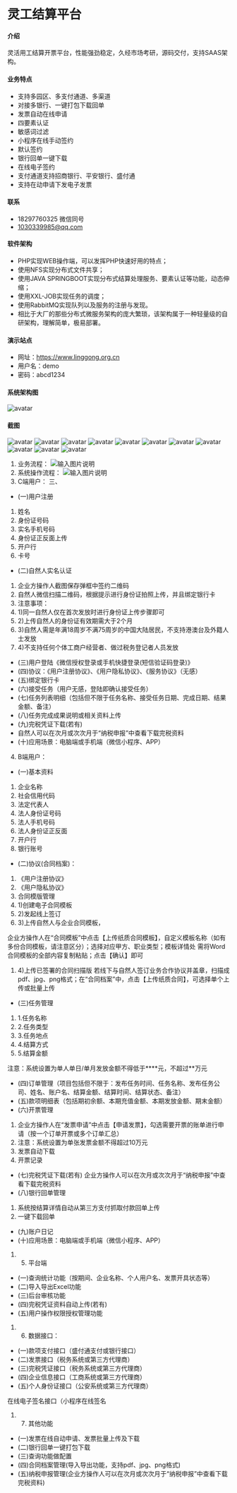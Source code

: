 # 灵工结算平台

#### 介绍
灵活用工结算开票平台，性能强劲稳定，久经市场考研，源码交付，支持SAAS架构。

#### 业务特点
- 支持多园区、多支付通道、多渠道
- 对接多银行、一键打包下载回单
- 发票自动在线申请
- 四要素认证
- 敏感词过滤
- 小程序在线手动签约
- 默认签约
- 银行回单一键下载
- 在线电子签约
- 支付通道支持招商银行、平安银行、盛付通
- 支持在动申请下发电子发票

#### 联系
- 18297760325 微信同号
- 1030339985@qq.com 

#### 软件架构

- PHP实现WEB操作端，可以发挥PHP快速好用的特点；
- 使用NFS实现分布式文件共享；
- 使用JAVA SPRINGBOOT实现分布式结算处理服务、要素认证等功能，动态伸缩；
- 使用XXL-JOB实现任务的调度；
- 使用RabbitMQ实现队列以及服务的注册与发现。
- 相比于大厂的那些分布式微服务架构的庞大繁琐，该架构属于一种轻量级的自研架构，理解简单，极易部署。

#### 演示站点
- 网址：https://www.linggong.org.cn
- 用户名：demo
- 密码：abcd1234

#### 系统架构图
![avatar](https://gitee.com/wugu/lhyg/raw/master/assets/13.jpg)

#### 截图
![avatar](https://gitee.com/wugu/lhyg/raw/master/assets/1.jpg)
![avatar](https://gitee.com/wugu/lhyg/raw/master/assets/2.jpg)
![avatar](https://gitee.com/wugu/lhyg/raw/master/assets/3.jpg)
![avatar](https://gitee.com/wugu/lhyg/raw/master/assets/4.jpg)
![avatar](https://gitee.com/wugu/lhyg/raw/master/assets/5.jpg)
![avatar](https://gitee.com/wugu/lhyg/raw/master/assets/7.jpg)
![avatar](https://gitee.com/wugu/lhyg/raw/master/assets/8.jpg)
![avatar](https://gitee.com/wugu/lhyg/raw/master/assets/9.jpg)
![avatar](https://gitee.com/wugu/lhyg/raw/master/assets/10.jpg)
![avatar](https://gitee.com/wugu/lhyg/raw/master/assets/11.jpg)
![avatar](https://gitee.com/wugu/lhyg/raw/master/assets/12.jpg)



1. 业务流程：
![输入图片说明](assets/1.png)
2. 系统操作流程：
![输入图片说明](assets/22.jpg)
3. C端用户：
三、
- (一)用户注册

1. 姓名
2. 身份证号码
3. 实名手机号码
4. 身份证正反面上传
5. 开户行
6. 卡号

- (二)自然人实名认证

1. 企业方操作人截图保存弹框中签约二维码
2. 自然人微信扫描二维码，根据提示进行身份证拍照上传，并且绑定银行卡
3. 注意事项：
4. 1)同一自然人仅在首次发放时进行身份证上传步骤即可
5. 2)上传自然人的身份证有效期需大于2个月
6. 3)自然人需是年满18周岁不满75周岁的中国大陆居民，不支持港澳台及外籍人士发放
7. 4)不支持任何个体工商户经营者、做过税务登记者人员发放


- (三)用户登陆《微信授权登录或手机快捷登录(短信验证码登录)》
- (四)协议：《用户注册协议》、《用户隐私协议》、《服务协议》（无感）
- (五)绑定银行卡
- (六)接受任务（用户无感，登陆即确认接受任务）
- (七)任务列表明细（包括但不限于任务名称、接受任务日期、完成日期、结果金额、备注）
- (八)任务完成成果说明或相关资料上传
- (九)完税凭证下载(若有)
- 自然人可以在次月或次次月于“纳税申报”中查看下载完税资料
- (十)应用场景：电脑端或手机端（微信小程序、APP）


4. B端用户：
- (一)基本资料

1. 企业名称
2. 社会信用代码
3. 法定代表人
4. 法人身份证号码
5. 法人手机号码
6. 法人身份证正反面
7. 开户行
8. 银行账号

- (二)协议(合同档案)：

1. 《用户注册协议》
2. 《用户隐私协议》
3. 合同模版管理
4. 1)创建电子合同模板
5. 2)发起线上签订
6. 3)上传自然人与企业合同模板，

企业方操作人在“合同模板”中点击【上传纸质合同模板】，自定义模板名称（如有多份合同模板，请注意区分）；选择对应甲方、职业类型；模板详情处 需将Word合同模板的全部内容复制粘贴；点击【确认】即可

1. 4)上传已签署的合同扫描版
若线下与自然人签订业务合作协议并盖章，扫描成pdf、jpg、png格式；在“合同档案”中，点击【上传纸质合同】，可选择单个上传或批量上传
- (三)任务管理

1. 1.任务名称
1. 2.任务类型
1. 3.任务地点
1. 4.结算方式
1. 5.结算金额

注意：系统设置为单人单日/单月发放金额不得低于****元，不超过**万元

- (四)订单管理（项目包括但不限于：发布任务时间、任务名称、发布任务公司、姓名、账户名、结算金额、结算时间、结算状态、备注）
- (五)款项明细表（包括期初余额、本期充值金额、本期发放金额、期末金额）
- (六)开票管理

1. 企业方操作人在“发票申请”中点击【申请发票】，勾选需要开票的账单进行申请（按一个订单开票或多个订单汇总）
2. 注意：系统设置为单张发票金额不得超过10万元
3. 发票自动下载
4. 开票记录

- (七)完税凭证下载(若有)
企业方操作人可以在次月或次次月于“纳税申报”中查看下载完税资料
- (八)银行回单管理

1. 系统按结算详情自动从第三方支付抓取付款回单上传
2. 一键下载回单


- (九)账户日记
- (十)应用场景：电脑端或手机端（微信小程序、APP）


1. 5. 平台端


- (一)查询统计功能（按期间、企业名称、个人用户名、发票开具状态等）
- (二)导入导出Excel功能
- (三)后台审核功能
- (四)完税凭证资料自动上传(若有)
- (五)用户操作权限授权管理功能



1. 6. 数据接口：

- (一)款项支付接口（盛付通支付或银行接口）
- (二)发票接口（税务系统或第三方代理商）
- (三)完税凭证接口（税务系统或第三方代理商）
- (四)企业信息接口（工商系统或第三方代理商）
- (五)个人身份证接口（公安系统或第三方代理商）

在线电子签名接口（小程序在线签名

1. 7. 其他功能

- (一)发票在线自动申请、发票批量上传及下载
- (二)银行回单一键打包下载
- (三)查询功能做配置
- (四)合同档案管理(导入导出功能，支持pdf、jpg、png格式)
- (五)纳税申报管理(企业方操作人可以在次月或次次月于“纳税申报”中查看下载完税资料)


